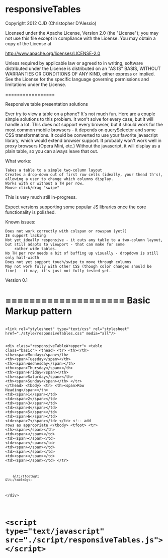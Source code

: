 responsiveTables
================

Copyright 2012 CJD (Christopher D'Alessio)

Licensed under the Apache License, Version 2.0 (the "License");
you may not use this file except in compliance with the License.
You may obtain a copy of the License at

http://www.apache.org/licenses/LICENSE-2.0

Unless required by applicable law or agreed to in writing, software
distributed under the License is distributed on an "AS IS" BASIS,
WITHOUT WARRANTIES OR CONDITIONS OF ANY KIND, either express or implied.
See the License for the specific language governing permissions and
limitations under the License.

=================

Responsive table presentation solutions

Ever try to view a table on a phone? It's not much fun. Here are a couple simple solutions to this problem.
It won't solve for every case, but it will handle a lot. This does not support every browser, but it should 
work for the most common mobile browsers - it depends on querySelector and some CSS transformations. It could 
be converted to use your favorite javascript library, which would extend browser support. It probably won't 
work well in proxy browsers (Opera Mini, etc.) Without the javascript, it will display as a plain table, so 
you can always leave that out.

What works:

    Takes a table to a simple two-column layout
    Creates a drop-down out of first row cells (ideally, your thead th's), allowing a user to change which columns display.
    Works with or without a TH per row.
    Mouse click/drag "swipe"

This is very much still in-progress.

Expect versions supporting some popular JS libraries once the core functionality is polished.

Known issues:

    Does not work correctly with colspan or rowspan (yet?)
    IE support lacking
    Not yet ideally responsive - it cuts any table to a two-column layout, but still adapts to viewport - that can make for some
    	rather wide tables.
    No TH per row needs a bit of buffing up visually - dropdown is still only half-width
    Does not yet support touch/swipe to move through columns
    May not work fully with other CSS (though color changes should be fine) - it may, it's just not fully tested yet.

Version 0.1

====================
Basic Markup pattern
====================
<code>
&lt;link rel=&quot;stylesheet&quot; type=&quot;text/css&quot; rel=&quot;stylesheet&quot; href=&quot;./style/responsiveTables.css&quot; media=&quot;all&quot;/&gt;

&lt;div class=&quot;responsiveTableWrapper&quot;&gt;
	&lt;table class=&quot;basic&quot;&gt;
		&lt;thead&gt;
			&lt;tr&gt;
				&lt;th&gt;&lt;/th&gt;
				&lt;th&gt;&lt;span&gt;Monday&lt;/span&gt;&lt;/th&gt;
				&lt;th&gt;&lt;span&gt;Tuesday&lt;/span&gt;&lt;/th&gt;
				&lt;th&gt;&lt;span&gt;Wednesday&lt;/span&gt;&lt;/th&gt;
				&lt;th&gt;&lt;span&gt;Thursday&lt;/span&gt;&lt;/th&gt;
				&lt;th&gt;&lt;span&gt;Friday&lt;/span&gt;&lt;/th&gt;
				&lt;th&gt;&lt;span&gt;Saturday&lt;/span&gt;&lt;/th&gt;
				&lt;th&gt;&lt;span&gt;Sunday&lt;/span&gt;&lt;/th&gt;
			&lt;/tr&gt;
		&lt;/thead&gt;
		&lt;tbody&gt;
			&lt;tr&gt;
				&lt;th&gt;&lt;span&gt;Row Heading&lt;/span&gt;&lt;/th&gt;
				&lt;td&gt;&lt;span&gt;1&lt;/span&gt;&lt;/td&gt;
				&lt;td&gt;&lt;span&gt;2&lt;/span&gt;&lt;/td&gt;
				&lt;td&gt;&lt;span&gt;3&lt;/span&gt;&lt;/td&gt;
				&lt;td&gt;&lt;span&gt;4&lt;/span&gt;&lt;/td&gt;
				&lt;td&gt;&lt;span&gt;5&lt;/span&gt;&lt;/td&gt;
				&lt;td&gt;&lt;span&gt;6&lt;/span&gt;&lt;/td&gt;
				&lt;td&gt;&lt;span&gt;7&lt;/span&gt;&lt;/td&gt;
			&lt;/tr&gt;
			&lt;!-- add rows as appropriate
		&lt;/tbody&gt;
		&lt;tfoot&gt;
			&lt;tr&gt;
				&lt;th&gt;&lt;span&gt;&lt;/span&gt;&lt;/th&gt;
				&lt;td&gt;&lt;span&gt;&lt;/span&gt;&lt;/td&gt;
				&lt;td&gt;&lt;span&gt;&lt;/span&gt;&lt;/td&gt;
				&lt;td&gt;&lt;span&gt;&lt;/span&gt;&lt;/td&gt;
				&lt;td&gt;&lt;span&gt;&lt;/span&gt;&lt;/td&gt;
				&lt;td&gt;&lt;span&gt;&lt;/span&gt;&lt;/td&gt;
				&lt;td&gt;&lt;span&gt;&lt;/span&gt;&lt;/td&gt;
				&lt;td&gt;&lt;span&gt;&lt;/span&gt;&lt;/td&gt;
			&lt;/tr&gt;
		
		&lt;/tfoot&gt;
	&lt;/table&gt;
&lt;/div&gt;

&lt;script type=&quot;text/javascript&quot; src=&quot;./script/responsiveTables.js&quot;&gt;&lt;/script&gt;
</code>
========================